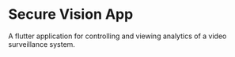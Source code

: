 # Secure Vision App

A flutter application for controlling and viewing analytics of a video surveillance system.
